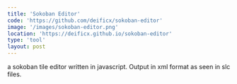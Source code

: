 ```yaml
---
title: 'Sokoban Editor'
code: 'https://github.com/deificx/sokoban-editor'
image: '/images/sokoban-editor.png'
location: 'https://deificx.github.io/sokoban-editor'
type: 'tool'
layout: post
---
```


a sokoban tile editor written in javascript. Output in xml format as seen in slc files.
